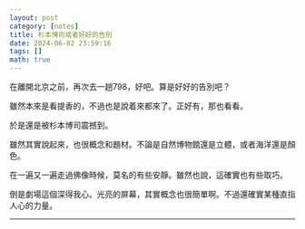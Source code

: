 ```yaml
---
layout: post
category: [notes]
title: 杉本博司或者好好的告別
date: 2024-06-02 23:59:16
tags: []
math: true
---
```


在離開北京之前，再次去一趟798，好吧。算是好好的告別吧？

雖然本來是看提香的，不過也是說着來都來了。正好有，那也看看。

於是還是被杉本博司震撼到。

雖然其實說起來，也很概念和題材。不論是自然博物館還是立體，或者海洋還是顏色。

在一遍又一遍走過佛像時候，莫名的有些安靜。雖然也說，這確實也有些取巧。

倒是劇場這個深得我心。光亮的屏幕，其實概念也很簡單啊。不過還確實某種直指人心的力量。



--------




